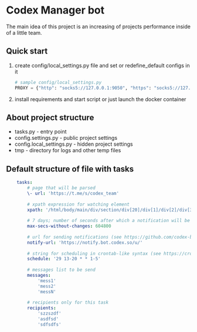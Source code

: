 # Codex Manager bot

The main idea of this project is an increasing of projects performance inside of a little team. 

## Quick start
 1) create config/local_settings.py file and set or redefine_default configs in it
    ```python
    # sample config/local_settings.py
    PROXY = {"http": "socks5://127.0.0.1:9050", "https": "socks5://127.0.0.1:9050"}
    ```
 2) install requirements and start script or just launch the docker container

## About project structure

* tasks.py - entry point
* config.settings.py - public project settings
* config.local_settings.py - hidden project settings
* tmp - directory for logs and other temp files

## Default structure of file with tasks
```yaml
    tasks:
        # page that will be parsed
        \- url: 'https://t.me/s/codex_team'
        
        # xpath expression for watсhing element
        xpath: '/html/body/main/div/section/div[20]/div[1]/div[2]/div[3]/div/span[3]/a/time'
        
        # 7 days; number of seconds after which a notification will be sent if there were no changes
        max-secs-without-changes: 604800
        
        # url for sending notifications (see https://github.com/codex-bot/notify)
        notify-url: 'https://notify.bot.codex.so/u/'
        
        # string for scheduling in crontab-like syntax (see https://crontab.guru).
        schedule: '29 13-20 * * 1-5'
        
        # messages list to be send
        messages:
            'mess1'
            'mess2'
            'messN'
            
        # recipients only for this task
        recipients:
            'szzszdf'
            'asdfsd'
            'sdfsdfs'
```
